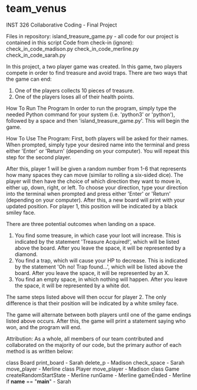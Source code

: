 # team_venus
INST 326 Collaborative Coding - Final Project

Files in repository:
  island_treasure_game.py - all code for our project is contained in this script
  Code from check-in (ignore):
    check_in_code_madison.py
    check_in_code_merline.py
    check_in_code_sarah.py

In this project, a two player game was created. In this game, two players compete in order to find treasure and avoid traps. There are two ways that the game can end:
1. One of the players collects 10 pieces of treasure.
2. One of the players loses all of their health points.

How To Run The Program
In order to run the program, simply type the needed Python command for your system (i.e. 'python3' or 'python'), followed by a space and then 'island_treasure_game.py'. This will begin the game.

How To Use The Program:
First, both players will be asked for their names. When prompted, simply type your desired name into the terminal and press either 'Enter' or 'Return' (depending on your computer). You will repeat this step for the second player.

After this, player 1 will be given a random number from 1-6 that represents how many spaces they can move (similar to rolling a six-sided dice). The player will then have the choice of which direction they want to move in, either up, down, right, or left. To choose your direction, type your direction into the terminal when prompted and press either 'Enter' or 'Return' (depending on your computer). After this, a new board will print with your updated position. For player 1, this position will be indicated by a black smiley face.

There are three potential outcomes when landing on a space.
1. You find some treasure, in which case your loot will increase. This is indicated by the statement 'Treasure Acquired!', which will be listed above the board. After you leave the space, it will be represented by a diamond.
2. You find a trap, which will cause your HP to decrease. This is indicated by the statement 'Oh no! Trap found...', which will be listed above the board. After you leave the space, it will be represented by an X.
3. You find an empty space, in which nothing will happen. After you leave the space, it will be represented by a white dot.

The same steps listed above will then occur for player 2. The only difference is that their position will be indicated by a white smiley face.

The game will alternate between both players until one of the game endings listed above occurs. After this, the game will print a statement saying who won, and the program will end.

Attribution:
As a whole, all members of our team contributed and collaborated on the majority of our code, but the primary author of each method is as written below:

class Board
  print_board - Sarah
  delete_p - Madison
  check_space - Sarah
  move_player - Merline
class Player
  move_player - Madison
class Game
  createRandomStartState - Merline
  runGame - Merline
  gameEnded - Merline
if __name__ == "__main__" - Sarah
